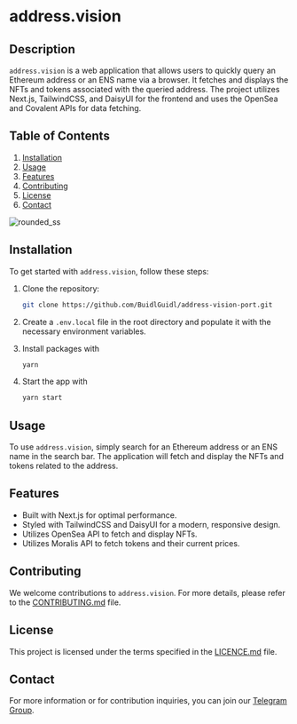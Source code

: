 
# address.vision

## Description

`address.vision` is a web application that allows users to quickly query an Ethereum address or an ENS name via a browser. It fetches and displays the NFTs and tokens associated with the queried address. The project utilizes Next.js, TailwindCSS, and DaisyUI for the frontend and uses the OpenSea and Covalent APIs for data fetching.

## Table of Contents

1. [Installation](#installation)
2. [Usage](#usage)
3. [Features](#features)
4. [Contributing](#contributing)
5. [License](#license)
6. [Contact](#contact)

![rounded_ss](https://github.com/BuidlGuidl/address-vision-port/assets/108868128/a9c5eb4a-9cd4-4f06-adba-55aa7ebe4e9a)


## Installation

To get started with `address.vision`, follow these steps:

1. Clone the repository:
    ```bash
    git clone https://github.com/BuidlGuidl/address-vision-port.git
    ```
   
2. Create a `.env.local` file in the root directory and populate it with the necessary environment variables.

3. Install packages with 
    ```bash
    yarn
    ```

4. Start the app with
    ```bash
    yarn start
    ```

## Usage

To use `address.vision`, simply search for an Ethereum address or an ENS name in the search bar. The application will fetch and display the NFTs and tokens related to the address.

## Features

- Built with Next.js for optimal performance.
- Styled with TailwindCSS and DaisyUI for a modern, responsive design.
- Utilizes OpenSea API to fetch and display NFTs.
- Utilizes Moralis API to fetch tokens and their current prices.

## Contributing

We welcome contributions to `address.vision`. For more details, please refer to the [CONTRIBUTING.md](CONTRIBUTING.md) file.

## License

This project is licensed under the terms specified in the [LICENCE.md](LICENCE.md) file.

## Contact

For more information or for contribution inquiries, you can join our [Telegram Group](https://t.me/joinchat/KByvmRe5wkR-8F_zz6AjpA).
